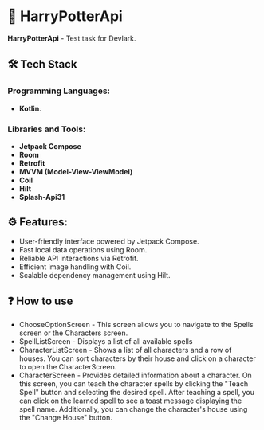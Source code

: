 # 📱 HarryPotterApi

**HarryPotterApi** - Test task for Devlark.

## 🛠 Tech Stack

### Programming Languages:
- **Kotlin**.

### Libraries and Tools:
- **Jetpack Compose** 
- **Room** 
- **Retrofit** 
- **MVVM (Model-View-ViewModel)** 
- **Coil** 
- **Hilt**
- **Splash-Api31**

## ⚙️ Features:

- User-friendly interface powered by Jetpack Compose.
- Fast local data operations using Room.
- Reliable API interactions via Retrofit.
- Efficient image handling with Coil.
- Scalable dependency management using Hilt.
  
## ❓ How to use
- ChooseOptionScreen - This screen allows you to navigate to the Spells screen or the Characters screen.
- SpellListScreen - Displays a list of all available spells
- CharacterListScreen - Shows a list of all characters and a row of houses. You can sort characters by their house and click on a character to open the CharacterScreen.
- CharacterScreen - Provides detailed information about a character. On this screen, you can teach the character spells by clicking the "Teach Spell" button and selecting the desired spell. After teaching a spell, you can click on the learned spell to see a toast message displaying the spell name. Additionally, you can change the character's house using the "Change House" button.
